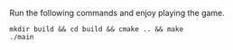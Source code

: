 
Run the following commands and enjoy playing the game.  

```
mkdir build && cd build && cmake .. && make  
./main  
```

  
